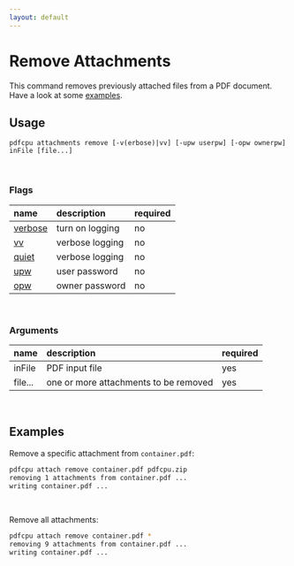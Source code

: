 ```yaml
---
layout: default
---
```


# Remove Attachments

This command removes previously attached files from a PDF document. Have a look at some [examples](#examples).

## Usage

```
pdfcpu attachments remove [-v(erbose)|vv] [-upw userpw] [-opw ownerpw] inFile [file...]
```

<br>

### Flags

| name                                          | description       | required
|:----------------------------------------------|:------------------|:--------
| [verbose](../getting_started/common_flags.md) | turn on logging   | no
| [vv](../getting_started/common_flags.md)      | verbose logging   | no
| [quiet](../getting_started/common_flags.md)   | verbose logging   | no
| [upw](../getting_started/common_flags.md)     | user password     | no
| [opw](../getting_started/common_flags.md)     | owner password    | no

<br>

### Arguments

| name         | description         | required
|:-------------|:--------------------|:--------
| inFile       | PDF input file      | yes
| file...      | one or more attachments to be removed | yes

<br>

## Examples

Remove a specific attachment from `container.pdf`:

```sh
pdfcpu attach remove container.pdf pdfcpu.zip
removing 1 attachments from container.pdf ...
writing container.pdf ...
```

<br>

Remove all attachments:

```sh
pdfcpu attach remove container.pdf *
removing 9 attachments from container.pdf ...
writing container.pdf ...
```